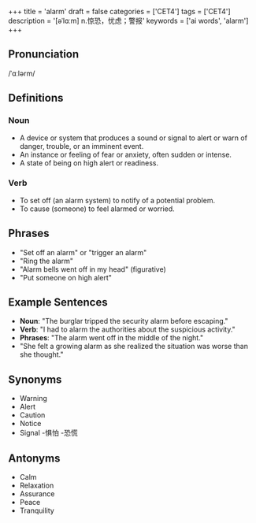 +++
title = 'alarm'
draft = false
categories = ['CET4']
tags = ['CET4']
description = '[əˈlɑːm] n.惊恐，忧虑；警报'
keywords = ['ai words', 'alarm']
+++

## Pronunciation
/ˈɑːlərm/

## Definitions
### Noun
- A device or system that produces a sound or signal to alert or warn of danger, trouble, or an imminent event.
- An instance or feeling of fear or anxiety, often sudden or intense.
- A state of being on high alert or readiness.

### Verb
- To set off (an alarm system) to notify of a potential problem.
- To cause (someone) to feel alarmed or worried.

## Phrases
- "Set off an alarm" or "trigger an alarm"
- "Ring the alarm"
- "Alarm bells went off in my head" (figurative)
- "Put someone on high alert"

## Example Sentences
- **Noun**: "The burglar tripped the security alarm before escaping."
- **Verb**: "I had to alarm the authorities about the suspicious activity."
- **Phrases**: "The alarm went off in the middle of the night."
- "She felt a growing alarm as she realized the situation was worse than she thought."

## Synonyms
- Warning
- Alert
- Caution
- Notice
- Signal
-惧怕
-恐慌

## Antonyms
- Calm
- Relaxation
- Assurance
- Peace
- Tranquility
